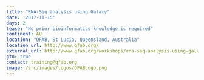 ```yaml
---
title: "RNA-Seq analysis using Galaxy"
date: '2017-11-15'
days: 2
tease: "No prior bioinformatics knowledge is required"
continent: AU
location: "QFAB, St Lucia, Queensland, Australia"
location_url: http://www.qfab.org/
external_url: http://www.qfab.org/workshops/rna-seq-analysis-using-galaxy-15-16-nov-2017
gtn: true
contact: training@qfab.org
image: /src/images/logos/QFABLogo.png
---
```


